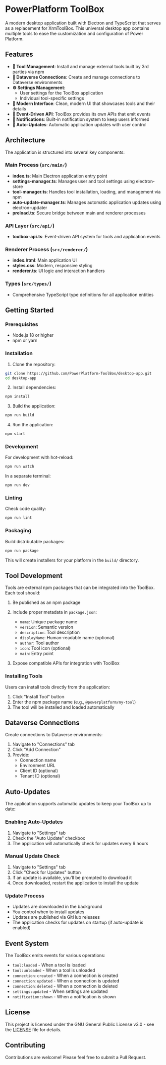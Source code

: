 # PowerPlatform ToolBox

A modern desktop application built with Electron and TypeScript that serves as a replacement for XrmToolBox. This universal desktop app contains multiple tools to ease the customization and configuration of Power Platform.

## Features

- **🔧 Tool Management**: Install and manage external tools built by 3rd parties via npm
- **🔗 Dataverse Connections**: Create and manage connections to Dataverse environments
- **⚙️ Settings Management**: 
  - User settings for the ToolBox application
  - Individual tool-specific settings
- **🎨 Modern Interface**: Clean, modern UI that showcases tools and their details
- **📡 Event-Driven API**: ToolBox provides its own APIs that emit events
- **🔔 Notifications**: Built-in notification system to keep users informed
- **🔄 Auto-Updates**: Automatic application updates with user control

## Architecture

The application is structured into several key components:

### Main Process (`src/main/`)
- **index.ts**: Main Electron application entry point
- **settings-manager.ts**: Manages user and tool settings using electron-store
- **tool-manager.ts**: Handles tool installation, loading, and management via npm
- **auto-update-manager.ts**: Manages automatic application updates using electron-updater
- **preload.ts**: Secure bridge between main and renderer processes

### API Layer (`src/api/`)
- **toolbox-api.ts**: Event-driven API system for tools and application events

### Renderer Process (`src/renderer/`)
- **index.html**: Main application UI
- **styles.css**: Modern, responsive styling
- **renderer.ts**: UI logic and interaction handlers

### Types (`src/types/`)
- Comprehensive TypeScript type definitions for all application entities

## Getting Started

### Prerequisites

- Node.js 18 or higher
- npm or yarn

### Installation

1. Clone the repository:
```bash
git clone https://github.com/PowerPlatform-ToolBox/desktop-app.git
cd desktop-app
```

2. Install dependencies:
```bash
npm install
```

3. Build the application:
```bash
npm run build
```

4. Run the application:
```bash
npm start
```

### Development

For development with hot-reload:
```bash
npm run watch
```

In a separate terminal:
```bash
npm run dev
```

### Linting

Check code quality:
```bash
npm run lint
```

### Packaging

Build distributable packages:
```bash
npm run package
```

This will create installers for your platform in the `build/` directory.

## Tool Development

Tools are external npm packages that can be integrated into the ToolBox. Each tool should:

1. Be published as an npm package
2. Include proper metadata in `package.json`:
   - `name`: Unique package name
   - `version`: Semantic version
   - `description`: Tool description
   - `displayName`: Human-readable name (optional)
   - `author`: Tool author
   - `icon`: Tool icon (optional)
   - `main`: Entry point

3. Expose compatible APIs for integration with ToolBox

### Installing Tools

Users can install tools directly from the application:
1. Click "Install Tool" button
2. Enter the npm package name (e.g., `@powerplatform/my-tool`)
3. The tool will be installed and loaded automatically

## Dataverse Connections

Create connections to Dataverse environments:
1. Navigate to "Connections" tab
2. Click "Add Connection"
3. Provide:
   - Connection name
   - Environment URL
   - Client ID (optional)
   - Tenant ID (optional)

## Auto-Updates

The application supports automatic updates to keep your ToolBox up to date:

### Enabling Auto-Updates
1. Navigate to "Settings" tab
2. Check the "Auto Update" checkbox
3. The application will automatically check for updates every 6 hours

### Manual Update Check
1. Navigate to "Settings" tab
2. Click "Check for Updates" button
3. If an update is available, you'll be prompted to download it
4. Once downloaded, restart the application to install the update

### Update Process
- Updates are downloaded in the background
- You control when to install updates
- Updates are published via GitHub releases
- The application checks for updates on startup (if auto-update is enabled)

## Event System

The ToolBox emits events for various operations:

- `tool:loaded` - When a tool is loaded
- `tool:unloaded` - When a tool is unloaded
- `connection:created` - When a connection is created
- `connection:updated` - When a connection is updated
- `connection:deleted` - When a connection is deleted
- `settings:updated` - When settings are updated
- `notification:shown` - When a notification is shown

## License

This project is licensed under the GNU General Public License v3.0 - see the [LICENSE](LICENSE) file for details.

## Contributing

Contributions are welcome! Please feel free to submit a Pull Request.

